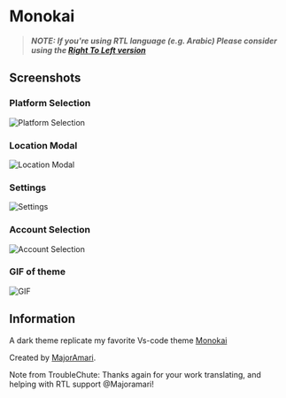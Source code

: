 # Monokai

> **_NOTE: If you're using RTL language (e.g. Arabic) Please consider using the [Right To Left version](<../Monokai_(Right_To_Left)/README.md>)_**

## Screenshots

### Platform Selection

![Platform Selection](https://i.imgur.com/OSY4cuI.png)

### Location Modal

![Location Modal](https://i.imgur.com/9ClRmHF.png)

### Settings

![Settings](https://i.imgur.com/GaseTxi.png)

### Account Selection

![Account Selection](https://i.imgur.com/QPoPVEB.png)

### GIF of theme

![GIF](https://i.imgur.com/fqoMVth.gif)

## Information

A dark theme replicate my favorite Vs-code theme [Monokai](https://monokai.pro/vscode)

Created by [MajorAmari](https://github.com/Majoramari).

Note from TroubleChute: Thanks again for your work translating, and helping with RTL support @Majoramari!